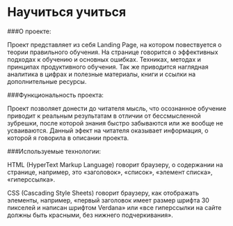 # Научиться учиться 

###О проекте:

Проект представляет из себя Landing Page, на котором повествуется о теории правильного обучения. На странице говорится о эффективных подходах к обучению и основных ошибках. Техниках, методах и принципах продуктивного обучения. Так же приводится наглядная аналитика в цифрах и полезные материалы, книги и ссылки на дополнительные ресурсы.

###Функциональность проекта:

Проект позволяет донести до читателя мысль, что осознанное обучение приводит к реальным результатам в отличии от бессмысленной зубрешки, после которой знания быстро забываются или же вообще не усваиваются. Данный эфект на читателя оказывает информация, о которой я говорила в описании проекта.

###Используемые технологии:

HTML (HyperText Markup Language) говорит браузеру, о содержании на странице, например, это «заголовок», «список», «элемент списка», «гиперссылка».

CSS (Cascading Style Sheets) говорит браузеру, как отображать элементы, например, «первый заголовок имеет размер шрифта 30 пикселей и написан шрифтом Verdana» или «все гиперссылки на сайте должны быть красными, без нижнего подчеркивания».
